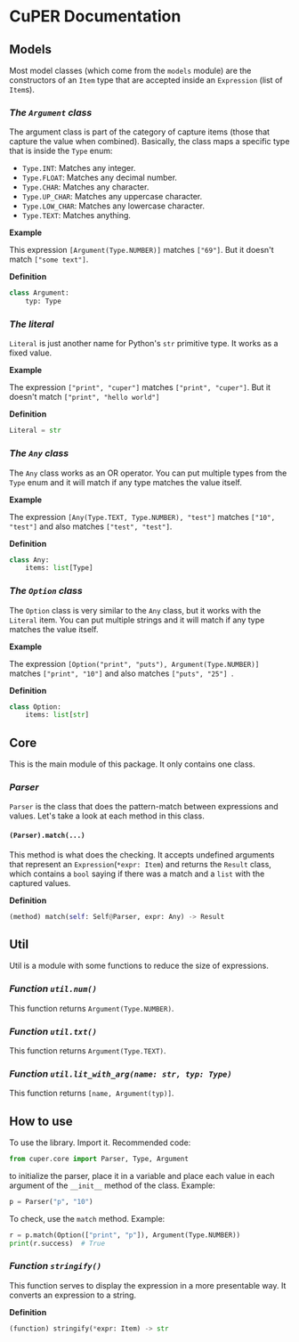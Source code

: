 # CuPER Documentation

## Models
Most model classes (which come from the `models` module) are the constructors of an `Item` type that are accepted inside an `Expression` (list of `Item`s).

### *The `Argument` class*
The argument class is part of the category of capture items (those that capture the value when combined). Basically, the class maps a specific type that is inside the `Type` enum:
- `Type.INT`: Matches any integer.
- `Type.FLOAT`: Matches any decimal number.
- `Type.CHAR`: Matches any character.
- `Type.UP_CHAR`: Matches any uppercase character.
- `Type.LOW_CHAR`: Matches any lowercase character.
- `Type.TEXT`: Matches anything.

**Example**

This expression `[Argument(Type.NUMBER)]` matches `["69"]`. But it doesn't match `["some text"]`.

**Definition**

```py
class Argument:
    typ: Type
```

### *The literal*
`Literal` is just another name for Python's `str` primitive type. It works as a fixed value.

**Example**

The expression `["print", "cuper"]` matches `["print", "cuper"]`. But it doesn't match `["print", "hello world"]`

**Definition**

```py
Literal = str
```

### *The `Any` class*
The `Any` class works as an OR operator. You can put multiple types from the `Type` enum and it will match if any type matches the value itself.

**Example**

The expression `[Any(Type.TEXT, Type.NUMBER), "test"]` matches `["10", "test"]` and also matches `["test", "test"]`.

**Definition**

```py
class Any:
    items: list[Type]
```

### *The `Option` class*
The `Option` class is very similar to the `Any` class, but it works with the `Literal` item. You can put multiple strings and it will match if any type matches the value itself.

**Example**

The expression `[Option("print", "puts"), Argument(Type.NUMBER)]` matches `["print", "10"]` and also matches `["puts", "25"] `.

**Definition**

```py
class Option:
    items: list[str]
```

## Core
This is the main module of this package. It only contains one class.

### *Parser*
`Parser` is the class that does the pattern-match between expressions and values. Let's take a look at each method in this class.

#### `(Parser).match(...)`
This method is what does the checking. It accepts undefined arguments that represent an `Expression`(`*expr: Item`) and returns the `Result` class, which contains a `bool` saying if there was a match and a `list` with the captured values.

**Definition**
```py
(method) match(self: Self@Parser, expr: Any) -> Result
```

## Util
Util is a module with some functions to reduce the size of expressions.

### *Function `util.num()`*
This function returns `Argument(Type.NUMBER)`.

### *Function `util.txt()`*
This function returns `Argument(Type.TEXT)`.

### *Function `util.lit_with_arg(name: str, typ: Type)`*
This function returns `[name, Argument(typ)]`.

## How to use
To use the library. Import it.
Recommended code:

```py
from cuper.core import Parser, Type, Argument
```

to initialize the parser, place it in a variable and place each value in each argument of the `__init__` method of the class.
Example:
```py
p = Parser("p", "10")
```

To check, use the `match` method. Example:

```py
r = p.match(Option(["print", "p"]), Argument(Type.NUMBER))
print(r.success)  # True
```

### *Function `stringify()`*
This function serves to display the expression in a more presentable way. It converts an expression to a string.

**Definition**

```py
(function) stringify(*expr: Item) -> str
```

